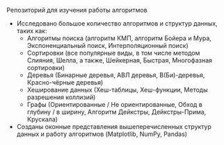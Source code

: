 Репозиторий для изучения работы алгоритмов
* Исследовано большое количество алгоритмов и структур данных, таких как:
  - Алгоритмы поиска (алгоритм КМП, алгоритм Бойера и Мура, Экспоненциальный поиск, Интерполяционный поиск)
  - Сортировки (все популярные виды, в том числе методом Слияния, Шелла, а также, Шейкерная, Быстрая, Многофазная сортировки)
  - Деревья (Бинарные деревья, АВЛ деревья, B(Би)-деревья, Красно-чёрные деревья)
  - Хеширование данных (Хеш-таблицы, Хеш-функции, Методы разрешения коллизий)
  - Графы (Ориентированные / Не ориентированные, Обход в глубину / в ширину, Алгоритм Дейкстры, Дейкстры-Прима, Крускала)
* Созданы оконные представления вышеперечисленных структур данных и работу алгоритмов (Matplotlib, NumPy, Pandas)
